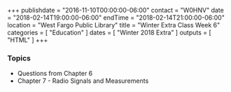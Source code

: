 +++
publishdate = "2016-11-10T00:00:00-06:00"
contact = "W0HNV"
date = "2018-02-14T19:00:00-06:00"
endTime = "2018-02-14T21:00:00-06:00"
location = "West Fargo Public Library"
title = "Winter Extra Class Week 6"
categories = [ "Education" ]
dates = [ "Winter 2018 Extra" ]
outputs = [ "HTML" ]
+++

### Topics

* Questions from Chapter 6
* Chapter 7 - Radio Signals and Measurements
